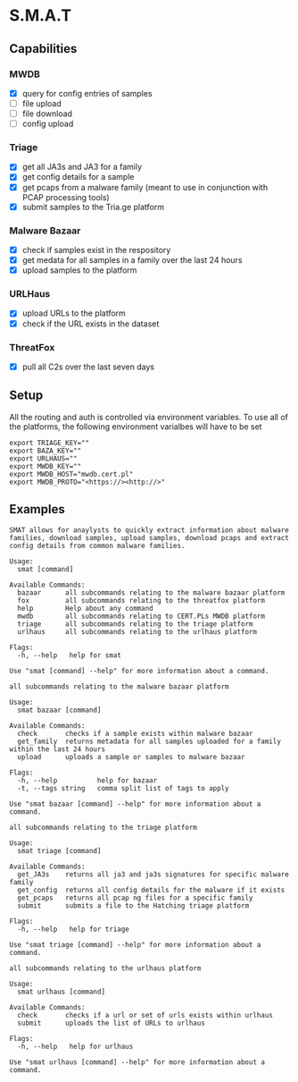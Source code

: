 # S.M.A.T

## Capabilities

### MWDB
- [X] query for config entries of samples
- [ ] file upload
- [ ] file download
- [ ] config upload

### Triage
- [X] get all JA3s and JA3 for a family
- [X] get config details for a sample
- [X] get pcaps from a malware family (meant to use in conjunction with PCAP processing tools)
- [X] submit samples to the Tria.ge platform

### Malware Bazaar
- [X] check if samples exist in the respository
- [X] get medata for all samples in a family over the last 24 hours
- [X] upload samples to the platform

### URLHaus
- [X] upload URLs to the platform
- [X] check if the URL exists in the dataset

### ThreatFox
- [X] pull all C2s over the last seven days

## Setup
All the routing and auth is controlled via environment variables. To use all of the platforms, the following environment varialbes will have to be set
```
export TRIAGE_KEY=""
export BAZA_KEY=""
export URLHAUS=""
export MWDB_KEY=""
export MWDB_HOST="mwdb.cert.pl"
export MWDB_PROTO="<https://><http://>"
```

## Examples
```
SMAT allows for anaylysts to quickly extract information about malware families, download samples, upload samples, download pcaps and extract config details from common malware families.

Usage:
  smat [command]

Available Commands:
  bazaar      all subcommands relating to the malware bazaar platform
  fox         all subcommands relating to the threatfox platform
  help        Help about any command
  mwdb        all subcommands relating to CERT.PLs MWDB platform
  triage      all subcommands relating to the triage platform
  urlhaus     all subcommands relating to the urlhaus platform

Flags:
  -h, --help   help for smat

Use "smat [command] --help" for more information about a command.

```

```
all subcommands relating to the malware bazaar platform

Usage:
  smat bazaar [command]

Available Commands:
  check       checks if a sample exists within malware bazaar
  get_family  returns metadata for all samples uploaded for a family within the last 24 hours
  upload      uploads a sample or samples to malware bazaar

Flags:
  -h, --help          help for bazaar
  -t, --tags string   comma split list of tags to apply

Use "smat bazaar [command] --help" for more information about a command.
```

```
all subcommands relating to the triage platform

Usage:
  smat triage [command]

Available Commands:
  get_JA3s    returns all ja3 and ja3s signatures for specific malware family
  get_config  returns all config details for the malware if it exists
  get_pcaps   returns all pcap ng files for a specific family
  submit      submits a file to the Hatching triage platform

Flags:
  -h, --help   help for triage

Use "smat triage [command] --help" for more information about a command.

```

```
all subcommands relating to the urlhaus platform

Usage:
  smat urlhaus [command]

Available Commands:
  check       checks if a url or set of urls exists within urlhaus
  submit      uploads the list of URLs to urlhaus

Flags:
  -h, --help   help for urlhaus

Use "smat urlhaus [command] --help" for more information about a command.
```
